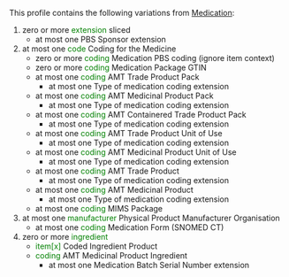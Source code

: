 This profile contains the following variations from [Medication](http://hl7.org/fhir/STU3/Medication):

1. zero or more <span style='color:green'> extension </span>  sliced
   * at most one PBS Sponsor extension
1. at most one <span style='color:green'> code </span> Coding for the Medicine
   * zero or more <span style='color:green'> coding </span> Medication PBS coding (ignore item context)
   * zero or more <span style='color:green'> coding </span> Medication Package GTIN
   * at most one <span style='color:green'> coding </span> AMT Trade Product Pack
      * at most one Type of medication coding extension
   * at most one <span style='color:green'> coding </span> AMT Medicinal Product Pack
      * at most one Type of medication coding extension
   * at most one <span style='color:green'> coding </span> AMT Containered Trade Product Pack
      * at most one Type of medication coding extension
   * at most one <span style='color:green'> coding </span> AMT Trade Product Unit of Use
      * at most one Type of medication coding extension
   * at most one <span style='color:green'> coding </span> AMT Medicinal Product Unit of Use
      * at most one Type of medication coding extension
   * at most one <span style='color:green'> coding </span> AMT Trade Product
      * at most one Type of medication coding extension
   * at most one <span style='color:green'> coding </span> AMT Medicinal Product
      * at most one Type of medication coding extension
   * at most one <span style='color:green'> coding </span> MIMS Package
1. at most one <span style='color:green'> manufacturer </span> Physical Product Manufacturer Organisation
   * at most one <span style='color:green'> coding </span> Medication Form (SNOMED CT)
1. zero or more <span style='color:green'> ingredient </span> 
   * <span style='color:green'> item[x] </span> Coded Ingredient Product
   * <span style='color:green'> coding </span> AMT Medicinal Product Ingredient
      * at most one Medication Batch Serial Number extension